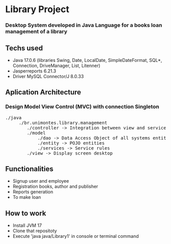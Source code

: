 # Library Project
### Desktop System developed in Java Language for a books loan management of a library

## Techs used
- Java 17.0.6 (libraries Swing, Date, LocalDate, SimpleDateFormat, SQL*, Connection, DriveManager, List, Litenner)
- Jasperreports 6.21.3
- Driver MySQL Connector/J 8.0.33

## Aplication Architecture
### Design Model View Control (MVC) with connection Singleton
<pre>
./java
     ./br.unimontes.library.management
        ./controller -> Integration between view and services with addListenner
        ./model 
            ./dao -> Data Access Object of all systems entities, connection unit with JDBC in DBSingleton
            ./entity -> POJO entities
            ./services -> Service rules
        ./view -> Display screen desktop
</pre>
## Functionalities
- Signup user and employee
- Registration books, author and publisher
- Reports generation
- To make loan
  
## How to work
- Install JVM 17
- Clone that repositoty
- Execute 'java java/Library1' in console or terminal command
